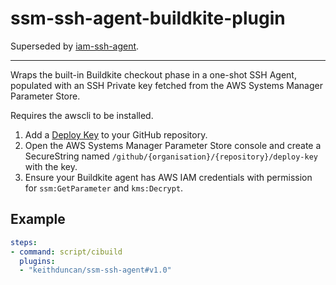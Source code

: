 # ssm-ssh-agent-buildkite-plugin

Superseded by [iam-ssh-agent](https://github.com/keithduncan/iam-ssh-agent).

---

Wraps the built-in Buildkite checkout phase in a one-shot SSH Agent, populated
with an SSH Private key fetched from the AWS Systems Manager Parameter Store.

Requires the awscli to be installed.

1. Add a [Deploy Key](https://developer.github.com/v3/guides/managing-deploy-keys/#deploy-keys)
to your GitHub repository.
1. Open the AWS Systems Manager Parameter Store console and create a
SecureString named `/github/{organisation}/{repository}/deploy-key` with the key.
1. Ensure your Buildkite agent has AWS IAM credentials with permission for
`ssm:GetParameter` and `kms:Decrypt`.

## Example

```yml
steps:
- command: script/cibuild
  plugins:
  - "keithduncan/ssm-ssh-agent#v1.0"
```
